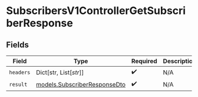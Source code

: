 # SubscribersV1ControllerGetSubscriberResponse


## Fields

| Field                                                              | Type                                                               | Required                                                           | Description                                                        |
| ------------------------------------------------------------------ | ------------------------------------------------------------------ | ------------------------------------------------------------------ | ------------------------------------------------------------------ |
| `headers`                                                          | Dict[str, List[*str*]]                                             | :heavy_check_mark:                                                 | N/A                                                                |
| `result`                                                           | [models.SubscriberResponseDto](../models/subscriberresponsedto.md) | :heavy_check_mark:                                                 | N/A                                                                |